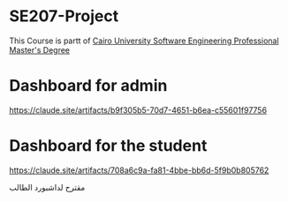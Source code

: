 # SE207-Project

This Course is partt of [Cairo University Software Engineering Professional Master's Degree](https://github.com/astral-fate/Cairo-University-Software-Engineering-Professional-Master-s-Degree/blob/main/README.md)





# Dashboard for admin 

https://claude.site/artifacts/b9f305b5-70d7-4651-b6ea-c55601f97756


 



# Dashboard for the student 

https://claude.site/artifacts/708a6c9a-fa81-4bbe-bb6d-5f9b0b805762

مقترح لداشبورد الطالب